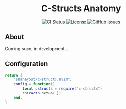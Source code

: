 <div align="center">
<h1>C-Structs Anatomy</h1>
<p align="center">
<a href="https://github.com/shaneyost/c-structs.nvim/actions/workflows/ci.yaml">
<img src="https://github.com/shaneyost/c-structs.nvim/actions/workflows/ci.yaml/badge.svg" alt="CI Status">
</a>
<a href="https://github.com/shaneyost/c-structs.nvim/blob/main/LICENSE">
<img src="https://img.shields.io/github/license/shaneyost/c-structs.nvim" alt="License">
</a>
<a href="https://github.com/shaneyost/c-structs.nvim/issues">
<img src="https://img.shields.io/github/issues/shaneyost/c-structs.nvim" alt="GitHub Issues">
</a>
</p>
</div>

## About
Coming soon, in development ...

## Configuration

```lua
return {
    "shaneyost/c-structs.nvim",
    config = function()
        local cstructs = require("c-structs")
        cstructs.setup({})
    end,
}
```
